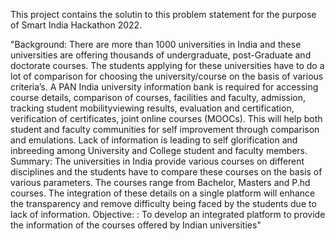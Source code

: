 This project contains the solutin to this problem statement for the purpose of Smart India Hackathon 2022.

"Background: There are more than 1000 universities in India and these universities are offering thousands of undergraduate, post-Graduate and doctorate courses.
The students applying for these universities have to do a lot of comparison for choosing the university/course on the basis of various criteria’s. 
A PAN India university information bank is required for accessing course details, comparison of courses, facilities and faculty, admission, tracking student mobilityviewing results, evaluation and certification, verification of certificates, joint online courses (MOOCs).
This will help both student and faculty communities for self improvement through comparison and emulations. 
Lack of information is leading to self glorification and inbreeding among University and College student and faculty members.
Summary: The universities in India provide various courses on different disciplines and the students have to compare these courses on the basis of various parameters. 
The courses range from Bachelor, Masters and P.hd courses. The integration of these details on a single platform will enhance the transparency and remove difficulty being faced by the students due to lack of information.
Objective: : To develop an integrated platform to provide the information of the courses offered by Indian universities"
